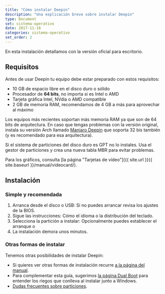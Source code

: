 ```yaml
---
title: "Cómo instalar Deepin"
description: "Una explicación breve sobre instalar Deepin"
type: Document
set: sistema-operativo
date: 2017-11-16
categories: sistema-operativo
set_order: 2
---
```


En esta instalación detallamos con la versión oficial para escritorio.

## Requisitos

Antes de usar Deepin tu equipo debe estar preparado con estos requisitos:

* 10 GB de espacio libre en el disco duro o sólido
* Procesador de **64 bits**, no importa si es Intel o AMD
* Tarjeta gráfica Intel, NVdia o AMD compatible
* 2 GB de memoria RAM, recomendamos de 4 GB a más para aprovechar al máximo

Los equipos más recientes soportan más memoria RAM ya que son de 64 bits de arquitectura. En caso que tengas problemas con la versión original, instala su versión Arch llamado [Manjaro Deepin](https://manjaro.org/category/community-editions/deepin/) que soporta 32 bis también (y es recomendado para esa arquitectura).

Si el sistema de particiones del disco duro es GPT no lo instales. Usa el gestor de particiones y crea una nueva tabla MBR para evitar problemas.

Para los gráficos, consulta [la página "Tarjetas de vídeo"]({{ site.url }}{{ site.baseurl }}/manual/videocard/).

## Instalación
### Simple y recomendada

1. Arranca desde el disco o USB: Si no puedes arrancar revisa los ajustes de la BIOS.
2. Sigue las instrucciones: Cómo el idioma o la distribución del teclado.
3. Selecciona la partición a instalar: Opcionalmente puedes establecer el arranque o
4. La instalación demora unos minutos.

### Otras formas de instalar
Tenemos otras posibilidades de instalar Deepin:
- Si quieres ver otras formas de instalación recurre <a href="{{ site.url }}{{ site.baseurl }}/manual/modos-instalacion">a la página del manual</a>.
- Para complementar esta guía, sugerimos <a href="{{ site.url }}{{ site.baseurl }}/manual/dual-boot">la página Dual Boot</a> para entender los riegos que conlleva al instalar junto a Windows.
- <a href="{{ site.url }}{{ site.baseurl }}/anexos/dudas-particiones">Dudas frecuentes sobre particiones</a>.

